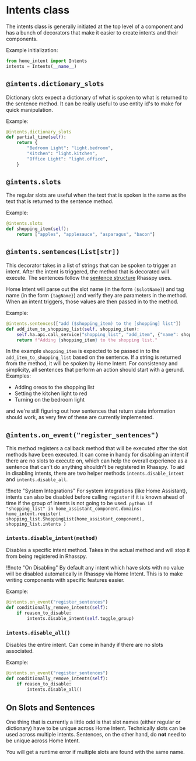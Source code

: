# Intents class

The intents class is generally initiated at the top level of a component and has a bunch of decorators that make it easier to create intents and their components.

Example initialization:
```python
from home_intent import Intents
intents = Intents(__name__)
```

## `@intents.dictionary_slots`
Dictionary slots expect a dictionary of what is spoken to what is returned to the sentence method. It can be really useful to use entity id's to make for quick manipulation.

Example:
```python
@intents.dictionary_slots
def partial_time(self):
    return {
        "Bedroom Light": "light.bedroom",
        "Kitchen": "light.kitchen",
        "Office Light": "light.office",
    }
```


## `@intents.slots`
The regular slots are useful when the text that is spoken is the same as the text that is returned to the sentence method.

Example:
```python
@intents.slots
def shopping_item(self):
    return ["apples", "applesauce", "asparagus", "bacon"]
```

## `@intents.sentences(List[str])`
This decorator takes in a list of strings that can be spoken to trigger an intent. After the intent is triggered, the method that is decorated will execute. The sentences follow the [sentence structure](https://rhasspy.readthedocs.io/en/latest/training/) Rhasspy uses. 

Home Intent will parse out the slot name (in the form `($slotName)`) and tag name (in the form `{tagName}`) and verify they are parameters in the method. When an intent triggers, those values are then passed in to the method.

Example:
```python
@intents.sentences(["add ($shopping_item) to the [shopping] list"])
def add_item_to_shopping_list(self, shopping_item):
    self.ha.api.call_service("shopping_list", "add_item", {"name": shopping_item})
    return f"Adding {shopping_item} to the shopping list."
```

In the example `shopping_item` is expected to be passed in to the `add_item_to_shopping_list` based on the sentence. If a string is returned from the method, it will be spoken by Home Intent. For consistency and simplicity, all sentences that perform an action should start with a gerund. Examples:

 * Adding oreos to the shopping list
 * Setting the kitchen light to red
 * Turning on the bedroom light

and we're still figuring out how sentences that return state information should work, as very few of these are currently implemented.


## `@intents.on_event("register_sentences")`
This method registers a callback method that will be executed after the slot methods have been executed. It can come in handy for disabling an intent if there are no slots to execute on, which can help the overall experience as a sentence that can't do anything shouldn't be registered in Rhasspy. To aid in disabling intents, there are two helper methods `intents.disable_intent` and `intents.disable_all`.

!!!note "System Integrations"
    For system integrations (like Home Assistant), intents can also be disabled before calling `register` if it is known ahead of time if the group of intents is not going to be used.
    ```python
    if "shopping_list" in home_assistant_component.domains:
        home_intent.register(
            shopping_list.ShoppingList(home_assistant_component), shopping_list.intents
        )
    ```

### `intents.disable_intent(method)`
Disables a specific intent method. Takes in the actual method and will stop it from being registered in Rhasspy.

!!!note "On Disabling"
    By default any intent which have slots with no value will be disabled automatically in Rhasspy via Home Intent. This is to make writing components with specific features easier.

Example:
```python
@intents.on_event("register_sentences")
def conditionally_remove_intents(self):
    if reason_to_disable:
        intents.disable_intent(self.toggle_group)
```

### `intents.disable_all()`
Disables the entire intent. Can come in handy if there are no slots associated.

Example:
```python
@intents.on_event("register_sentences")
def conditionally_remove_intents(self):
    if reason_to_disable:
        intents.disable_all()
```

## On Slots and Sentences
One thing that is currently a little odd is that slot names (either regular or dictionary) have to be unique across Home Intent. Technically slots can be used across multiple intents. Sentences, on the other hand, do **not** need to be unique across Home Intent.

You will get a runtime error if multiple slots are found with the same name.
